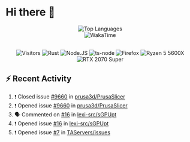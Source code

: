 # Hi there 👋

<p align="center">
<img src="https://github-readme-stats.vercel.app/api/top-langs/?username=Zubbbz&layout=compact&hide_border=true&langs_count=999&theme=dark&bg_color=00000000" alt="Top Languages">
	<br/>
<img src="https://github-readme-stats.vercel.app/api/wakatime?username=Zubbbz&layout=compact&custom_title=My%20Week&hide_border=true&theme=dark&bg_color=00000000" alt="WakaTime"/>
	<br/><br/>
	<p align="center">
		<img src="https://visitor-badge.laobi.icu/badge?page_id=Zubbbz" alt="Visitors"/>
		<img src="https://img.shields.io/badge/Rust-000000?style=flat&logo=rust&logoColor=white" alt="Rust">
		<img src="https://img.shields.io/badge/Node.js-339933?style=flat&logo=nodedotjs&logoColor=white" alt="Node.JS">
		<img src="https://img.shields.io/badge/ts--node-3178C6?style=flat&logo=ts-node&logoColor=white" alt="ts-node">
		<img src="https://img.shields.io/badge/Firefox_Browser-FF7139?style=flat&logo=Firefox-Browser&logoColor=white" alt="Firefox">
		<img src="https://img.shields.io/badge/AMD%20Ryzen_5_5600X-ED1C24?style=flat&logo=amd&logoColor=white" alt="Ryzen 5 5600X">
		<img src="https://img.shields.io/badge/NVIDIA-RTX 2070 Super-76B900?style=flat&logo=nvidia&logoColor=white" alt="RTX 2070 Super">
	</p>
</p>

## ⚡ Recent Activity
<!--START_SECTION:activity-->
1. ❗️ Closed issue [#9660](https://github.com/prusa3d/PrusaSlicer/issues/9660) in [prusa3d/PrusaSlicer](https://github.com/prusa3d/PrusaSlicer)
2. ❗️ Opened issue [#9660](https://github.com/prusa3d/PrusaSlicer/issues/9660) in [prusa3d/PrusaSlicer](https://github.com/prusa3d/PrusaSlicer)
3. 🗣 Commented on [#16](https://github.com/lexi-src/sGPUpt/issues/16) in [lexi-src/sGPUpt](https://github.com/lexi-src/sGPUpt)
4. ❗️ Opened issue [#16](https://github.com/lexi-src/sGPUpt/issues/16) in [lexi-src/sGPUpt](https://github.com/lexi-src/sGPUpt)
5. ❗️ Opened issue [#7](https://github.com/TAServers/issues/issues/7) in [TAServers/issues](https://github.com/TAServers/issues)
<!--END_SECTION:activity-->
